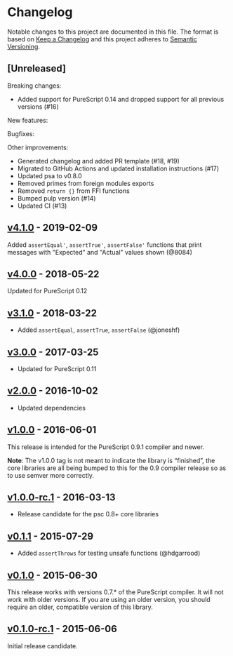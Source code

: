 # Changelog

Notable changes to this project are documented in this file. The format is based on [Keep a Changelog](https://keepachangelog.com/en/1.0.0/) and this project adheres to [Semantic Versioning](https://semver.org/spec/v2.0.0.html).

## [Unreleased]

Breaking changes:
- Added support for PureScript 0.14 and dropped support for all previous versions (#16)

New features:

Bugfixes:

Other improvements:
- Generated changelog and added PR template (#18, #19)
- Migrated to GitHub Actions and updated installation instructions (#17)
- Updated psa to v0.8.0
- Removed primes from foreign modules exports
- Removed `return {}` from FFI functions
- Bumped pulp version (#14)
- Updated CI (#13)

## [v4.1.0](https://github.com/purescript/purescript-assert/releases/tag/v4.1.0) - 2019-02-09

Added `assertEqual'`, `assertTrue'`, `assertFalse'` functions that print messages with "Expected" and "Actual" values shown (@8084)

## [v4.0.0](https://github.com/purescript/purescript-assert/releases/tag/v4.0.0) - 2018-05-22

Updated for PureScript 0.12

## [v3.1.0](https://github.com/purescript/purescript-assert/releases/tag/v3.1.0) - 2018-03-22

- Added `assertEqual`, `assertTrue`, `assertFalse` (@joneshf)

## [v3.0.0](https://github.com/purescript/purescript-assert/releases/tag/v3.0.0) - 2017-03-25

- Updated for PureScript 0.11

## [v2.0.0](https://github.com/purescript/purescript-assert/releases/tag/v2.0.0) - 2016-10-02

- Updated dependencies

## [v1.0.0](https://github.com/purescript/purescript-assert/releases/tag/v1.0.0) - 2016-06-01

This release is intended for the PureScript 0.9.1 compiler and newer.

**Note**: The v1.0.0 tag is not meant to indicate the library is “finished”, the core libraries are all being bumped to this for the 0.9 compiler release so as to use semver more correctly.

## [v1.0.0-rc.1](https://github.com/purescript/purescript-assert/releases/tag/v1.0.0-rc.1) - 2016-03-13

- Release candidate for the psc 0.8+ core libraries

## [v0.1.1](https://github.com/purescript/purescript-assert/releases/tag/v0.1.1) - 2015-07-29

- Added `assertThrows` for testing unsafe functions (@hdgarrood)

## [v0.1.0](https://github.com/purescript/purescript-assert/releases/tag/v0.1.0) - 2015-06-30

This release works with versions 0.7.\* of the PureScript compiler. It will not work with older versions. If you are using an older version, you should require an older, compatible version of this library.

## [v0.1.0-rc.1](https://github.com/purescript/purescript-assert/releases/tag/v0.1.0-rc.1) - 2015-06-06

Initial release candidate.

